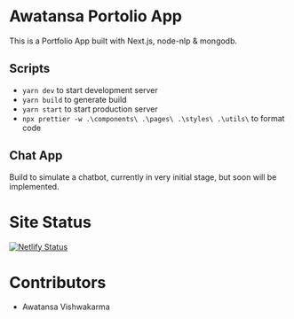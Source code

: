 # Awatansa Portolio App

This is a Portfolio App built with Next.js, node-nlp & mongodb.

## Scripts

* `yarn dev` to start development server
* `yarn build` to generate build
* `yarn start` to start production server
* `npx prettier -w .\components\ .\pages\ .\styles\ .\utils\` to format code

## Chat App

Build to simulate a chatbot, currently in very initial stage, but soon will be implemented.

# Site Status

[![Netlify Status](https://api.netlify.com/api/v1/badges/4349ced4-a615-441a-a3d5-8293ba348a47/deploy-status)](https://app.netlify.com/sites/awatansa/deploys)

# Contributors

* Awatansa Vishwakarma 
